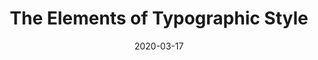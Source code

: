 ---
date: 2020-03-17
dateYear: 2020
isbn: 9780881792126
title: "The Elements of Typographic Style"
subtitle: 
description: "Renowned typographer and poet Robert Bringhurst brings clarity to the art of typography with this masterful style guide."
cover: cover-elements-of-typographic-style.jpeg
coverGoogle: https://books.google.com/books/content?id=luAyLgEACAAJ&printsec=frontcover&img=1&zoom=1&source=gbs_api
pageCount: 398
authors: Robert Bringhurst
publishers: Hartley & Marks Publishers
published: 2013-01-15
publishedYear: 2013
shelves:
- non-fiction
skills:
- typography
portfolioFeature: true
---